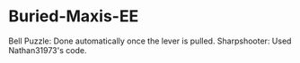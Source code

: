 # Buried-Maxis-EE
Bell Puzzle: Done automatically once the lever is pulled. 
Sharpshooter: Used Nathan31973's code. 
